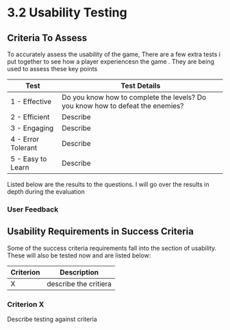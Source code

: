 # 3.2 Usability Testing

## Criteria To Assess

To accurately assess the usability of the game, There are a few extra tests i put together to see how a player experiencesn the game . They are being used to assess these key points&#x20;

| Test               | Test Details                                                                   |
| ------------------ | ------------------------------------------------------------------------------ |
| 1 - Effective      | Do you know how to complete the levels? Do you know how to defeat the enemies? |
| 2 - Efficient      | Describe                                                                       |
| 3 - Engaging       | Describe                                                                       |
| 4 - Error Tolerant | Describe                                                                       |
| 5 - Easy to Learn  | Describe                                                                       |

Listed below are the results to the questions. I will go over the results in depth during the evaluation

### User Feedback

## Usability Requirements in Success Criteria

Some of the success criteria requirements fall into the section of usability. These will also be tested now and are listed below:

| Criterion | Description           |
| --------- | --------------------- |
| X         | describe the critiera |

### Criterion X

Describe testing against criteria
